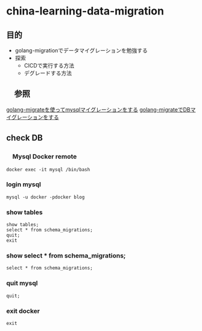 # china-learning-data-migration
## 目的
- golang-migrationでデータマイグレーションを勉強する
- 探索
  - CICDで実行する方法
  - デグレードする方法


## 　参照  
[golang-migrateを使ってmysqlマイグレーションをする](https://omkz.net/golang-migrate/)
[golang-migrateでDBマイグレーションをする](https://simple-minds-think-alike.moritamorie.com/entry/golang-migrate)


## check DB　
### 　Mysql Docker remote 
``` shell
docker exec -it mysql /bin/bash
```
### login mysql
``` shell
mysql -u docker -pdocker blog
```
### show tables
``` shell
show tables;
select * from schema_migrations;
quit;
exit
```
### show select * from schema_migrations;
``` shell
select * from schema_migrations;
```
### quit mysql
``` shell
quit;
```
### exit docker
``` shell
exit
```